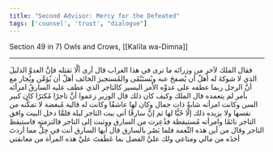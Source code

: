 ```yaml
---
title: "Second Advisor: Mercy for the Defeated"
tags: ['counsel', 'trust', "dialogue"]
---
```


 Section 49 in 7) Owls and Crows, [[Kalīla wa-Dimna]]

---
فقال الملك لآخر من وزرائه ما ترى في هذا الغراب قال أرى ألَّا تقتله فإنَّ العدوَّ الذليلَ الذي لا شوكةَ له أهلٌ أن يُصفحَ عنه ويُستَبْقَى والمُستجيرَ الخائف أهلٌ أن يُؤمَّن ويُجار مع أنَّ الرجل ربما عطفه على عدوِّه الأمر اليسير كالتاجر الذي عطف عليه السارقُ امرأتَه بأمر لم يتعمده قال الملك وكيف كان ذلك قال الوزير زعموا أنَّ تاجرًا مُكثرًا كان كبير السن وكانت امرأته شابةً ذات جمال وكان لها عاشقًا وكانت له قالية مُبغضة لا تمكِّنه من نفسها ولا يزيده ذلك إلَّا حُبًّا لها ثم إنَّ سارقًا أتى بيت التاجر ليلة فلمَّا دخل البيت وافق التاجر نائمًا وامرأته مُستيقظة فذُعِرت من السارق ووثبت إلى التاجر فالتزمته فاستيقظ التاجر وقال من أين هذه النِّعمة فلما بَصُر بالسارق قال أيها السارق أنت في حِلٍّ مما أردتَ أخذَه من مالي ومتاعي ولك عليَّ الفضل بما عَطَفتَ عليَّ هذه المرأة من معانقتي
